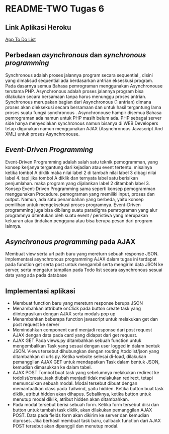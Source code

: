 # README-TWO Tugas 6

## Link Aplikasi Heroku
[App To Do List](https://project2pbp.herokuapp.com/todolist/)

## Perbedaan _asynchronous_ dan _synchronous programming_
Synchronous adalah proses jalannya program secara sequential , disini yang dimaksud sequential ada berdasarkan antrian ekseskusi program. Pada dasarnya semua Bahasa pemrograman menggunakan Asynchronouse terutama PHP. Asynchronous adalah proses jalannya program bisa dilakukan secara bersamaan tanpa harus menunggu proses antrian. Synchronous merupakan bagian dari Asynchronous (1 antrian) dimana proses akan dieksekusi secara bersamaan dan untuk hasil tergantung lama proses suatu fungsi synchronous . Asynchronouse hampir disemua Bahasa pemrograman ada namun untuk PHP masih belum ada. PHP sebagai server side hanya menyediakan synchronous namun bisanya di WEB Developers tetap digunakan namun menggunakan AJAX (Asynchronous Javascript And XML) untuk proses Asynchronouse.
## _Event-Driven Programming_
Event-Driven Programming adalah salah satu teknik pemogramman, yang konsep kerjanya tergantung dari kejadian atau event tertentu. misalnya ketika tombol A diklik maka nilai label 2 di tambah nilai label 3 dibagi nilai label 4.  tapi jika tombol A diklik dan ternyata label satu berisikan penjumlahan. maka program yang dijalankan label 2 ditambah label 3. Konsep Event-Driven Programming sama seperti konsep pemogramman menggunakan Procedure.  pemograman yang memiliki input, proses dan output. Namun, ada satu penambahan yang berbeda, yaitu konsep pemilihan untuk mengeksekusi proses programnya. Event-Driven programming juga bisa dibilang suatu paradigma pemrograman yang alur programnya ditentukan oleh suatu event / peristiwa yang merupakan keluaran atau tindakan pengguna atau bisa berupa pesan dari program lainnya.

## _Asynchronous programming_ pada AJAX
Membuat view serta url path baru yang mereturn sebuah response JSON. Implementasi asynchronous programming AJAX dalam tugas ini terdapat pada function get serta post untuk mengambil serta mengirim data JSON ke server, serta mengatur tampilan pada Todo list secara asynchronous sesuai data yang ada pada database

## Implementasi aplikasi
- Membuat function baru yang mereturn response berupa JSON
- Menambahkan attribute onClick pada button create task yang diintegrasikan dengan AJAX serta modals pop up
- Menambahkan beberapa function javascript untuk melakukan get dan post request ke server
- Memindahkan component card menjadi response dari post request AJAX dengan data pada card yang didapat dari get request.
- AJAX GET Pada views.py ditambahkan sebuah function untuk mengembalikan Task yang sesuai dengan user logged in dalam bentuk JSON. Views tersebut dihubungkan dengan routing /todolist/json yang ditambahkan di urls.py. Ketika website selesai di-load, dilakukan pemanggilan AJAX GET untuk mendapatkan Task dalam bentuk JSON, kemudian dimasukkan ke dalam tabel.
- AJAX POST Tombol buat task yang sebelumnya melakukan redirect ke todolist/create_task diubah menjadi tidak melakukan redirect, tetapi memunculkan sebuah modal. Modal tersebut dibuat dengan memanfaatkan class pada Tailwind, yaitu hidden. Ketika button buat task diklik, atribut hidden akan dihapus. Sebaliknya, ketika button untuk menutup modal diklik, atribut hidden akan ditambahkan.
- Pada modal tersebut berisi sebuah form. Ketika form tersebut diisi dan button untuk tambah task diklik, akan dilakukan pemanggilan AJAX POST. Data pada fields form akan dikirim ke server dan kemudian diproses. Jika berhasil membuat task baru, callback function dari AJAX POST tersebut akan dipanggil dan menutup modal. 
